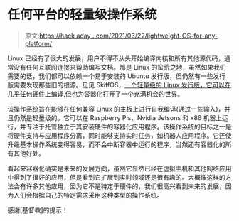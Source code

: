 # 任何平台的轻量级操作系统

> 原文:[https://hack aday . com/2021/03/22/lightweight-OS-for-any-platform/](https://hackaday.com/2021/03/22/lightweight-os-for-any-platform/)

Linux 已经有了很大的发展，用户不得不从头开始编译内核和所有其他源代码，通常没有任何互联网连接来帮助编写文档。那是 Linux 的蛮荒之地，虽然如果我们需要的话，我们都可以依赖一个易于安装的 Ubuntu 发行版，但仍然有一些发行版需要发现那些旧的根源。见见 SkiffOS，[一个轻量级的 Linux 发行版，它可以在几乎任何硬件上编译](https://github.com/skiffos/skiffos),但也为容器化打开了一个充满机会的世界。

该操作系统旨在能够在任何兼容 Linux 的主板上进行自我编译(通过一些输入)，并且仍然是轻量级的。它可以在 Raspberry Pis、Nvidia Jetsons 和 x86 机器上运行，并专注于托管独立于其安装硬件的容器化应用程序。该操作系统的目标之一是将硬件支持与应用程序分离，同时能够支持实时任务，如机器人应用程序。它还使升级基本操作系统变得容易，而不会中断容器中运行的程序，当然还有容器化的所有其他好处。

看起来容器化确实是未来的发展方向，虽然它显然已经在虚拟主机和其他网络应用中得到了很好的应用，但是看到它扩展到实时领域还是很有趣的。大概像这样的方法会有许多其他应用，因为它不是特定于硬件的，我们很高兴看到未来的发展，因为人们会根据自己的特定需求采用这种类型的操作系统。

感谢[基督教]的提示！